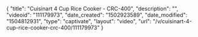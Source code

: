 {
    "title": "Cuisinart 4 Cup Rice Cooker - CRC-400",
    "description": "",
    "videoid": "111179973",
    "date_created": "1502923589",
    "date_modified": "1504812931",
    "type": "captivate",
    "layout": "video",
    "url": "\/v\/cuisinart-4-cup-rice-cooker-crc-400\/111179973"
}
